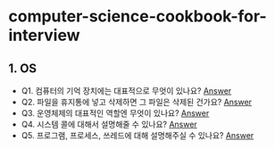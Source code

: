 # computer-science-cookbook-for-interview
## 1. OS
- Q1. 컴퓨터의 기억 장치에는 대표적으로 무엇이 있나요? <a href='https://github.com/young-hun-jo/computer-science-cookbook-for-interview/blob/main/answers/01_OS_Q1.md'>Answer</a>
- Q2. 파일을 휴지통에 넣고 삭제하면 그 파일은 삭제된 건가요? <a href='https://github.com/young-hun-jo/computer-science-cookbook-for-interview/blob/main/answers/01_OS_Q2.md'>Answer</a>
- Q3. 운영체제의 대표적인 역할엔 무엇이 있나요? <a href='https://github.com/young-hun-jo/computer-science-cookbook-for-interview/blob/main/answers/01_OS_Q3.md'>Answer</a>
- Q4. 시스템 콜에 대해서 설명해줄 수 있나요? <a href='https://github.com/young-hun-jo/computer-science-cookbook-for-interview/blob/main/answers/01_OS_Q4.md'>Answer</a>
- Q5. 프로그램, 프로세스, 쓰레드에 대해 설명해주실 수 있나요? <a href='https://github.com/young-hun-jo/computer-science-cookbook-for-interview/blob/main/answers/01_OS_Q5.md'>Answer</a>

